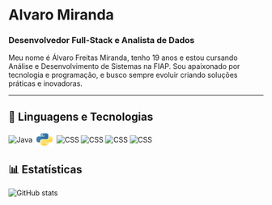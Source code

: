 # Alvaro Miranda

### Desenvolvedor Full-Stack e Analista de Dados

Meu nome é Álvaro Freitas Miranda, tenho 19 anos e estou cursando Análise e Desenvolvimento de Sistemas na FIAP.
Sou apaixonado por tecnologia e programação, e busco sempre evoluir criando soluções práticas e inovadoras.

---

## 🤖 Linguagens e Tecnologias
 <div style="flex-basis: 48%;">
    <img align="center" alt="Java" height="35" width="40"src="https://cdn.jsdelivr.net/gh/devicons/devicon@latest/icons/java/java-original.svg">
    <img align="center" alt="Python" height="30" width="40" src="https://raw.githubusercontent.com/devicons/devicon/master/icons/python/python-original.svg">
    <img align="center" alt="CSS" height="30" width="40" src="https://cdn.jsdelivr.net/gh/devicons/devicon@latest/icons/sqldeveloper/sqldeveloper-original.svg" />
    <img align="center" alt="CSS" height="30" width="40" src="https://cdn.jsdelivr.net/gh/devicons/devicon@latest/icons/react/react-original.svg" />
    <img align="center" alt="CSS" height="30" width="40" src="https://upload.wikimedia.org/wikipedia/commons/9/99/Unofficial_JavaScript_logo_2.svg" alt="JavaScript logo" width="64" />
    <img align="center" alt="CSS" height="30" width="40" src="https://raw.githubusercontent.com/microsoft/TypeScript-Website/f407e1ae19e5e990d9901ac8064a32a8cc60edf0/packages/typescriptlang-org/static/branding/ts-logo-512.svg" alt="TypeScript logo" width="64" />
    



## 📊 Estatísticas
![GitHub stats](https://github-readme-stats.vercel.app/api?username=alvinhooo&show_icons=true&theme=dark)

